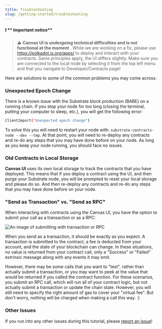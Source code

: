 ```yaml
---
title: Troubleshooting
slug: /getting-started/troubleshooting
---
```

#### :heavy_exclamation_mark: ** Important notice** 
> :warning: **Canvas UI is undergoing technical difficulties and is not functional at the moment** .
> While we are working on a fix, please use https://polkadot.js.org/apps/ to deploy and interact with your contracts. Same principles apply, the UI differs slightly. 
> Make sure you are connected to the local node by selecting it from the top left menu and that you navigate to Developer/Contracts page!


Here are solutions to some of the common problems you may come across:

### Unexpected Epoch Change

There is a known issue with the Substrate block production (BABE) on a running chain. If you stop your node for too long (closing the terminal, putting your computer to sleep, etc.), you will get the following error:

```bash
ClientImport("Unexpected epoch change")
```

To solve this you will need to restart your node with: `substrate-contracts-node --dev --tmp`. At that point, you will
need to re-deploy any contracts and re-do any steps that you may have done before on your node. As
long as you keep your node running, you should face no issues.

### Old Contracts in Local Storage

**Canvas UI** uses its own local storage to track the contracts that you have deployed. This means
that if you deploy a contract using the UI, and then purge your Substrate node, you will be prompted to
reset your local storage and please do so. And then re-deploy any contracts and re-do any steps that
you may have done before on your node.

### "Send as Transaction" vs. "Send as RPC"

When interacting with contracts using the Canvas UI, you have the option to submit your call as a
transaction or as a RPC:

![An image of submitting with transaction or RPC](./assets/send-as.png)

When you send as a transaction, it should be exactly as you expect. A transaction is submitted to
the contract, a fee is deducted from your account, and the state of your blockchain can change. In
these situations, no value is returned from your contract call, only a "Success" or "Failed"
extrinsic message along with any events it may emit.

However, there may be some calls that you want to "test", rather than actually submit a transaction,
or you may want to peek at the value that *would* be returned if you called the contract function.
For these scenarios, you submit an RPC call, which will run all of your contract logic, but not
actually submit a transaction or update the chain state. However, you will still need to specify
the right amount of gas to cover your "virtual fee". But don't worry, nothing will be charged when making a call this way. :)

### Other Issues

If you run into any other issues during this tutorial, please [report an issue](https://github.com/substrate-developer-hub/substrate-docs/issues)!
